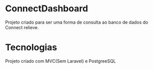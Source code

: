 # ConnectDashboard

Projeto criado para ser uma forma de consulta ao banco de dados do Connect relieve.

# Tecnologias

Projeto criado com MVC(Sem Laravel) e PostgreeSQL
